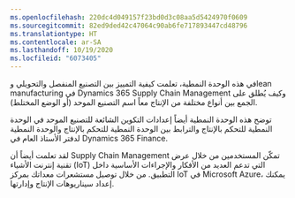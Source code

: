 ```yaml
---
ms.openlocfilehash: 220dc4d049157f23bd0d3c08aa5d5424970f0609
ms.sourcegitcommit: 82ed9ded42c47064c90ab6fe717893447cd48796
ms.translationtype: HT
ms.contentlocale: ar-SA
ms.lasthandoff: 10/19/2020
ms.locfileid: "6073405"
---
```

في هذه الوحدة النمطية، تعلمت كيفية التمييز بين التصنيع المنفصل والتحويلي وlean manufacturing في Dynamics 365 Supply Chain Management وكيف يُطلق على الجمع بين أنواع مختلفة من الإنتاج معاً اسم التصنيع الموحد (أو الوضع المختلط).

توضح هذه الوحدة النمطية أيضاً إعدادات التكوين الشائعة للتصنيع الموحد في الوحدة النمطية للتحكم بالإنتاج والترابط بين الوحدة النمطية للتحكم بالإنتاج والوحدة النمطية لدفتر الأستاذ العام في Dynamics 365 Finance.

لقد تعلمت أيضاً أن Supply Chain Management تمكّن المستخدمين من خلال عرض تقنية إنترنت الأشياء (IoT) التي تدعم العديد من الأفكار والإجراءات الأساسية داخل التطبيق. من خلال توصيل مستشعرات معداتك بمركز IoT في Microsoft Azure، يمكنك إعداد سيناريوهات الإنتاج وإدارتها.
